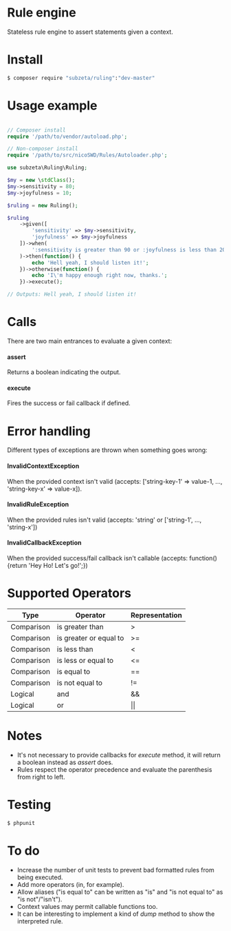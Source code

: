 # Rule engine
Stateless rule engine to assert statements given a context.

# Install
```bash
$ composer require "subzeta/ruling":"dev-master"
```

# Usage example
```php

// Composer install
require '/path/to/vendor/autoload.php';

// Non-composer install
require '/path/to/src/nicoSWD/Rules/Autoloader.php';

use subzeta\Ruling\Ruling;

$my = new \stdClass();
$my->sensitivity = 80;
$my->joyfulness = 10;

$ruling = new Ruling();

$ruling
    ->given([
        'sensitivity' => $my->sensitivity,
        'joyfulness' => $my->joyfulness
    ])->when(
        ':sensitivity is greater than 90 or :joyfulness is less than 20'
    )->then(function() {
        echo 'Hell yeah, I should listen it!';
    })->otherwise(function() {
        echo 'I\'m happy enough right now, thanks.';
    })->execute();

// Outputs: Hell yeah, I should listen it!
```

# Calls
There are two main entrances to evaluate a given context:
#### assert
Returns a boolean indicating the output.
#### execute
Fires the success or fail callback if defined.

# Error handling
Different types of exceptions are thrown when something goes wrong:
#### InvalidContextException
When the provided context isn't valid (accepts: ['string-key-1' => value-1, ..., 'string-key-x' => value-x]).
#### InvalidRuleException
When the provided rules isn't valid (accepts: 'string' or ['string-1', ..., 'string-x']) 
#### InvalidCallbackException
When the provided success/fail callback isn't callable (accepts: function(){return 'Hey Ho! Let\'s go!';})

# Supported Operators
Type | Operator | Representation
---- | -------- | -----------
Comparison | is greater than | >
Comparison | is greater or equal to | >=
Comparison | is less than | <
Comparison | is less or equal to | <=
Comparison | is equal to | ==
Comparison | is not equal to | !=
Logical | and | &&
Logical | or | \|\|

# Notes
* It's not necessary to provide callbacks for *execute* method, it will return a boolean instead as *assert* does.
* Rules respect the operator precedence and evaluate the parenthesis from right to left.

# Testing
```bash
$ phpunit
```

# To do
* Increase the number of unit tests to prevent bad formatted rules from being executed.
* Add more operators (in, for example).
* Allow aliases ("is equal to" can be written as "is" and "is not equal to" as "is not"/"isn't").
* Context values may permit callable functions too.
* It can be interesting to implement a kind of *dump* method to show the interpreted rule.